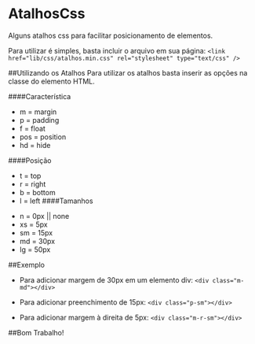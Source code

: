 # AtalhosCss
Alguns atalhos css para facilitar posicionamento de elementos.

Para utilizar é simples, basta incluir o arquivo em sua página:
`<link href="lib/css/atalhos.min.css" rel="stylesheet" type="text/css" />`

##Utilizando os Atalhos
Para utilizar os atalhos basta inserir as opções na classe do elemento HTML.

####Característica
* m = margin
* p = padding
* f = float
* pos = position
* hd = hide

####Posição
- t = top
- r = right
- b = bottom
- l = left
####Tamanhos
* n = 0px || none
* xs = 5px
* sm = 15px
* md = 30px
* lg = 50px

##Exemplo
* Para adicionar margem de 30px em um elemento div:
`<div class="m-md"></div>`

* Para adicionar preenchimento de 15px:
`<div class="p-sm"></div>`

* Para adicionar margem à direita de 5px:
`<div class="m-r-sm"></div>`

##Bom Trabalho!